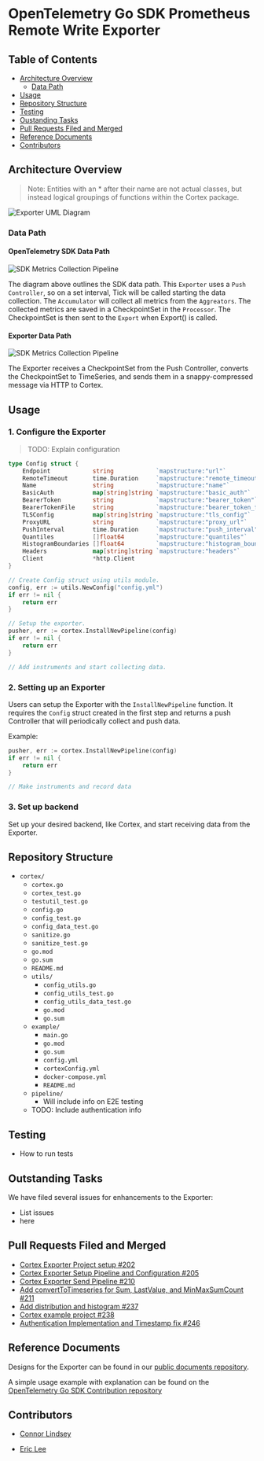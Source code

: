 # OpenTelemetry Go SDK Prometheus Remote Write Exporter

## Table of Contents

- [Architecture Overview](#architecture-overview)
  - [Data Path](#data-path)
- [Usage](#usage)
- [Repository Structure](#repository-structure)
- [Testing](#testing)
- [Oustanding Tasks](#oustanding-tasks)
- [Pull Requests Filed and Merged](#pull-requests-filed-and-merged)
- [Reference Documents](#reference-documents)
- [Contributors](#contributors)

## Architecture Overview

> Note: Entities with an \* after their name are not actual classes, but instead logical groupings
> of functions within the Cortex package.

![Exporter UML Diagram](./images/exporter-uml.png)

### Data Path

#### OpenTelemetry SDK Data Path

![SDK Metrics Collection Pipeline](./images/sdk-data-path.png)

The diagram above outlines the SDK data path. This `Exporter` uses a `Push Controller`, so on a set
interval, Tick will be called starting the data collection. The `Accumulator` will collect all
metrics from the `Aggreators`. The collected metrics are saved in a CheckpointSet in the
`Processor`. The CheckpointSet is then sent to the `Export` when Export() is called.

#### Exporter Data Path

![SDK Metrics Collection Pipeline](./images/exporter-sequence.png)

The Exporter receives a CheckpointSet from the Push Controller, converts the CheckpointSet to
TimeSeries, and sends them in a snappy-compressed message via HTTP to Cortex.

## Usage

### 1. Configure the Exporter

> TODO: Explain configuration

```go
type Config struct {
	Endpoint            string            `mapstructure:"url"`
	RemoteTimeout       time.Duration     `mapstructure:"remote_timeout"`
	Name                string            `mapstructure:"name"`
	BasicAuth           map[string]string `mapstructure:"basic_auth"`
	BearerToken         string            `mapstructure:"bearer_token"`
	BearerTokenFile     string            `mapstructure:"bearer_token_file"`
	TLSConfig           map[string]string `mapstructure:"tls_config"`
	ProxyURL            string            `mapstructure:"proxy_url"`
	PushInterval        time.Duration     `mapstructure:"push_interval"`
	Quantiles           []float64         `mapstructure:"quantiles"`
	HistogramBoundaries []float64         `mapstructure:"histogram_boundaries"`
	Headers             map[string]string `mapstructure:"headers"`
	Client              *http.Client
}
```

```go
// Create Config struct using utils module.
config, err := utils.NewConfig("config.yml")
if err != nil {
    return err
}

// Setup the exporter.
pusher, err := cortex.InstallNewPipeline(config)
if err != nil {
    return err
}

// Add instruments and start collecting data.
```

### 2. Setting up an Exporter

Users can setup the Exporter with the `InstallNewPipeline` function. It requires the `Config` struct
created in the first step and returns a push Controller that will periodically collect and push
data.

Example:

```go
pusher, err := cortex.InstallNewPipeline(config)
if err != nil {
    return err
}

// Make instruments and record data
```

### 3. Set up backend

Set up your desired backend, like Cortex, and start receiving data from the Exporter.

## Repository Structure

- `cortex/`
  - `cortex.go`
  - `cortex_test.go`
  - `testutil_test.go`
  - `config.go`
  - `config_test.go`
  - `config_data_test.go`
  - `sanitize.go`
  - `sanitize_test.go`
  - `go.mod`
  - `go.sum`
  - `README.md`
  - `utils/`
    - `config_utils.go`
    - `config_utils_test.go`
    - `config_utils_data_test.go`
    - `go.mod`
    - `go.sum`
  - `example/`
    - `main.go`
    - `go.mod`
    - `go.sum`
    - `config.yml`
    - `cortexConfig.yml`
    - `docker-compose.yml`
    - `README.md`
  - `pipeline/`
    - Will include info on E2E testing
  - TODO: Include authentication info

## Testing

- How to run tests

## Outstanding Tasks

We have filed several issues for enhancements to the Exporter:

- List issues
- here

## Pull Requests Filed and Merged

- [Cortex Exporter Project setup #202](https://github.com/open-telemetry/opentelemetry-go-contrib/pull/202)
- [Cortex Exporter Setup Pipeline and Configuration #205](https://github.com/open-telemetry/opentelemetry-go-contrib/pull/205)
- [Cortex Exporter Send Pipeline #210](https://github.com/open-telemetry/opentelemetry-go-contrib/pull/210)
- [Add convertToTimeseries for Sum, LastValue, and MinMaxSumCount #211](https://github.com/open-telemetry/opentelemetry-go-contrib/pull/211)
- [Add distribution and histogram #237](https://github.com/open-telemetry/opentelemetry-go-contrib/pull/237)
- [Cortex example project #238](https://github.com/open-telemetry/opentelemetry-go-contrib/pull/238)
- [Authentication Implementation and Timestamp fix #246](https://github.com/open-telemetry/opentelemetry-go-contrib/pull/246)

## Reference Documents

Designs for the Exporter can be found in our
[public documents repository](https://github.com/open-o11y/docs/blob/master/exporter/go-prometheus-remote-write/design-doc.md).

A simple usage example with explanation can be found on the
[OpenTelemetry Go SDK Contribution repository](https://github.com/open-telemetry/opentelemetry-go-contrib/tree/master/exporters/metric/cortex/example)

## Contributors

- [Connor Lindsey](https://github.com/connorlindsey)

- [Eric Lee](https://github.com/ercl)
